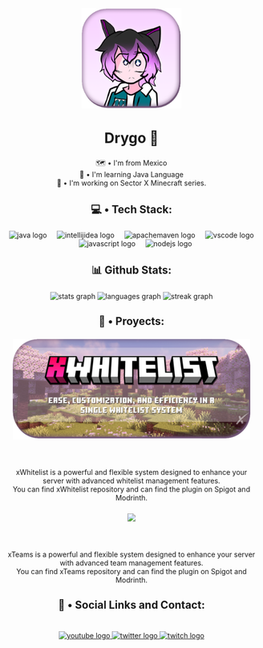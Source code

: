 <div align="center">
  <img height="200" src="https://github.com/xDrygo/xDrygo/blob/main/assets/profile.png?raw=true"  />
</div>

###

<h1 align="center">Drygo 💫</h1>

###

<p align="center">🗺️ • I'm from Mexico<br>📖 • I'm learning Java Language<br>🔧 • I'm working on Sector X Minecraft series.</p>

###

<h2 align="center">💻 • Tech Stack:</h2>

###

<div align="center">
  <img src="https://skillicons.dev/icons?i=java" height="40" alt="java logo"  />
  <img width="12" />
  <img src="https://skillicons.dev/icons?i=idea" height="40" alt="intellijidea logo"  />
  <img width="12" />
  <img src="https://skillicons.dev/icons?i=maven" height="40" alt="apachemaven logo"  />
  <img width="12" />
  <img src="https://skillicons.dev/icons?i=vscode" height="40" alt="vscode logo"  />
  <img width="12" />
  <img src="https://skillicons.dev/icons?i=js" height="40" alt="javascript logo"  />
  <img width="12" />
  <img src="https://skillicons.dev/icons?i=nodejs" height="40" alt="nodejs logo"  />
</div>

###

<h2 align="center">📊 Github Stats:</h2>

###

<div align="center">
  <img src="https://github-readme-stats.vercel.app/api?username=xdrygo&hide_title=false&hide_rank=false&show_icons=true&include_all_commits=true&count_private=true&disable_animations=false&theme=jolly&locale=en&hide_border=false&order=1" height="150" alt="stats graph"  />
  <img src="https://github-readme-stats.vercel.app/api/top-langs?username=xdrygo&locale=en&hide_title=false&layout=compact&card_width=320&langs_count=5&theme=jolly&hide_border=false&order=2" height="150" alt="languages graph"  />
  <img src="https://streak-stats.demolab.com?user=xdrygo&locale=en&mode=weekly&theme=jolly&hide_border=false&border_radius=5&date_format=j%20M%5B%20Y%5D&order=3" height="150" alt="streak graph"  />
</div>

###

<h2 align="center">💾 • Proyects:</h2>

###

<div align="center">
  <img height="200" src="https://github.com/xDrygo/xDrygo/blob/main/assets/xwhitelist.png?raw=true"  />
</div>

###

<br clear="both">

<p align="center">xWhitelist is a powerful and flexible system designed to enhance your server with advanced whitelist management features.<br>You can find xWhitelist repository and can find the plugin on Spigot and Modrinth.</p>

###

<div align="center">
  <img height="200" src="https://github.com/xDrygo/xDrygo/blob/main/assets/xteams.png?raw=true"  />
</div>

###

<br clear="both">

<p align="center".>xTeams is a powerful and flexible system designed to enhance your server with advanced team management features.<br>You can find xTeams repository and can find the plugin on Spigot and Modrinth.</p>

###

<h2 align="center">📌 • Social Links and Contact:</h2>

###

<br clear="both">

<div align="center">
  <a href="https://www.youtube.com/@eldrygo" target="_blank">
    <img src="https://img.shields.io/static/v1?message=@eldrygo&logo=youtube&label=&color=FF0000&logoColor=white&labelColor=&style=for-the-badge" height="" alt="youtube logo"  />
  </a>
  <a href="https://x.com/eldrygo" target="_blank">
    <img src="https://img.shields.io/static/v1?message=Twitter%20/%20X&logo=twitter&label=&color=1DA1F2&logoColor=white&labelColor=&style=for-the-badge" height="" alt="twitter logo"  />
  </a>
  <a href="https://www.twitch.tv/eldrygo" target="_blank">
    <img src="https://img.shields.io/static/v1?message=/eldrygo&logo=twitch&label=&color=9146FF&logoColor=white&labelColor=&style=for-the-badge" height="" alt="twitch logo"  />
  </a>
</div>

###
